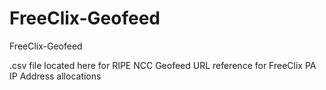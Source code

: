 # FreeClix-Geofeed
FreeClix-Geofeed

.csv file located here for RIPE NCC Geofeed URL reference for FreeClix PA IP Address allocations

